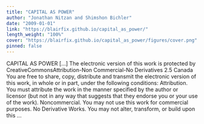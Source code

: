 ```yaml
---
title: "CAPITAL AS POWER"
author: "Jonathan Nitzan and Shimshon Bichler"
date: "2009-01-01"
link: "https://blairfix.github.io/capital_as_power/"
length_weight: "100%"
cover: "https://blairfix.github.io/capital_as_power/figures/cover.png"
pinned: false
---
```


CAPITAL AS POWER [...] The electronic version of this work is protected by CreativeCommonsAttribution-Non Commercial-No Derivatives 2.5 Canada You are free to share, copy, distribute and transmit the electronic version of this work, in whole or in part, under the following conditions: Attribution. You must attribute the work in the manner specified by the author or licensor (but not in any way that suggests that they endorse you or your use of the work). Noncommercial. You may not use this work for commercial purposes. No Derivative Works. You may not alter, transform, or build upon this ...
